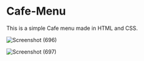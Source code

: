 # Cafe-Menu
This is a simple Cafe menu made in HTML and CSS.

![Screenshot (696)](https://user-images.githubusercontent.com/125815967/220638579-3930497e-67e8-4cbb-9be5-7947c06806b7.png)

![Screenshot (697)](https://user-images.githubusercontent.com/125815967/220638663-ad0c6e42-f36e-473f-b2c0-dbc02fc8f987.png)
